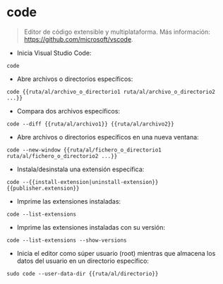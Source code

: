 # code

> Editor de código extensible y multiplataforma.
> Más información: <https://github.com/microsoft/vscode>.

- Inicia Visual Studio Code:

`code`

- Abre archivos o directorios específicos:

`code {{ruta/al/archivo_o_directorio1 ruta/al/archivo_o_directorio2 ...}}`

- Compara dos archivos específicos:

`code --diff {{ruta/al/archivo1}} {{ruta/al/archivo2}}`

- Abre archivos o directorios específicos en una nueva ventana:

`code --new-window {{ruta/al/fichero_o_directorio1 ruta/al/fichero_o_directorio2 ...}}`

- Instala/desinstala una extensión específica:

`code --{{install-extension|uninstall-extension}} {{publisher.extension}}`

- Imprime las extensiones instaladas:

`code --list-extensions`

- Imprime las extensiones instaladas con su versión:

`code --list-extensions --show-versions`

- Inicia el editor como súper usuario (root) mientras que almacena los datos del usuario en un directorio específico:

`sudo code --user-data-dir {{ruta/al/directorio}}`
